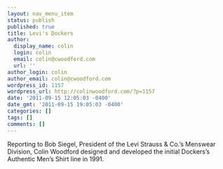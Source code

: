 ```yaml
---
layout: nav_menu_item
status: publish
published: true
title: Levi's Dockers
author:
  display_name: colin
  login: colin
  email: colin@cwoodford.com
  url: ''
author_login: colin
author_email: colin@cwoodford.com
wordpress_id: 1157
wordpress_url: http://colinwoodford.com/?p=1157
date: '2011-09-15 12:05:03 -0400'
date_gmt: '2011-09-15 19:05:03 -0400'
categories: []
tags: []
comments: []
---
```

<div class = "posts-box">
<p>Reporting to Bob Siegel, President of the Levi Strauss & Co.&rsquo;s Menswear Division, Colin Woodford designed and developed the initial Dockers&rsquo;s Authentic Men&rsquo;s Shirt line in 1991.</p>
<p>&nbsp;</p>
<p>&nbsp;</p>
</div>

